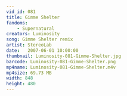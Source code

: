 ```yaml
---
vid_id: 081
title: Gimme Shelter
fandoms:
    - Supernatural
creators: Luminosity
song: Gimme Shelter remix
artist: StereoLab
date:   2007-06-01 10:00:00
thumbnail: Luminosity-081-Gimme-Shelter.jpg
barcode: Luminosity-081-Gimme-Shelter.png
mp4name: Luminosity-081-Gimme-Shelter.m4v
mp4size: 69.73 MB
width: 848
height: 480
---
```



